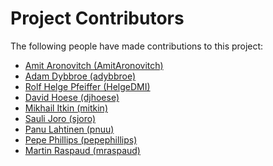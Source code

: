 # Project Contributors

The following people have made contributions to this project:

<!--- Use your GitHub account or any other personal reference URL --->
<!--- If you wish to not use your real name, please use your github username --->
<!--- The list should be alphabetical by last name if possible, with github usernames at the bottom --->
<!--- See https://gist.github.com/djhoese/52220272ec73b12eb8f4a29709be110d for auto-generating parts of this list --->

- [Amit Aronovitch (AmitAronovitch)](https://github.com/AmitAronovitch)
- [Adam Dybbroe (adybbroe)](https://github.com/adybbroe)
- [Rolf Helge Pfeiffer (HelgeDMI)](https://github.com/HelgeDMI)
- [David Hoese (djhoese)](https://github.com/djhoese)
- [Mikhail Itkin (mitkin)](https://github.com/mitkin)
- [Sauli Joro (sjoro)](https://github.com/sjoro)
- [Panu Lahtinen (pnuu)](https://github.com/pnuu)
- [Pepe Phillips (pepephillips)](https://github.com/pepephillips)
- [Martin Raspaud (mraspaud)](https://github.com/mraspaud)
